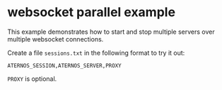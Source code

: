# websocket parallel example
This example demonstrates how to start and stop multiple servers over multiple websocket connections.

Create a file `sessions.txt` in the following format to try it out:
```
ATERNOS_SESSION,ATERNOS_SERVER,PROXY
```

`PROXY` is optional.
